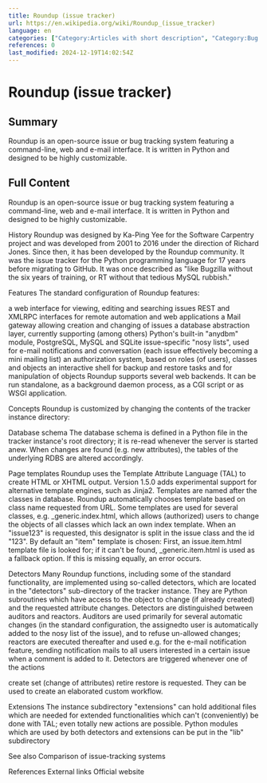 ```yaml
---
title: Roundup (issue tracker)
url: https://en.wikipedia.org/wiki/Roundup_(issue_tracker)
language: en
categories: ["Category:Articles with short description", "Category:Bug and issue tracking software", "Category:Free project management software", "Category:Free software programmed in Python", "Category:Help desk software", "Category:Python (programming language) software", "Category:Short description is different from Wikidata", "Category:Software using the MIT license", "Category:Web applications"]
references: 0
last_modified: 2024-12-19T14:02:54Z
---
```


# Roundup (issue tracker)

## Summary

Roundup is an open-source issue or bug tracking system featuring a command-line, web and e-mail interface. It is written in Python and designed to be highly customizable.

## Full Content

Roundup is an open-source issue or bug tracking system featuring a command-line, web and e-mail interface. It is written in Python and designed to be highly customizable.

History
Roundup was designed by Ka-Ping Yee for the Software Carpentry project and was developed from 2001 to 2016 under the direction of Richard Jones. Since then, it has been developed by the Roundup community. It was the issue tracker for the Python programming language for 17 years before migrating to GitHub. It was once described as "like Bugzilla without the six years of training, or RT without that tedious MySQL rubbish."

Features
The standard configuration of Roundup features:

a web interface for viewing, editing and searching issues
REST and XMLRPC interfaces for remote automation and web applications
a Mail gateway allowing creation and changing of issues
a database abstraction layer, currently supporting (among others) Python's built-in "anydbm" module, PostgreSQL, MySQL and SQLite
issue-specific "nosy lists", used for e-mail notifications and conversation (each issue effectively becoming a mini mailing list) 
an authorization system, based on roles (of users), classes and objects
an interactive shell for backup and restore tasks and for manipulation of objects
Roundup supports several web backends. It can be run standalone, as a background daemon process, as a CGI script or as WSGI application.

Concepts
Roundup is customized by changing the contents of the tracker instance directory:

Database schema
The database schema is defined in a Python file in the tracker instance's root directory; it is
re-read whenever the server is started anew. When changes are found (e.g. new attributes), the tables of the underlying RDBS are altered accordingly.

Page templates
Roundup uses the Template Attribute Language (TAL) to create HTML or XHTML output. Version 1.5.0 adds experimental support for alternative template engines, such as Jinja2.
Templates are named after the classes in database. Roundup automatically chooses template based on class name requested from URL. Some templates are used for several classes, e.g. _generic.index.html, which allows (authorized) users to change the objects of all classes which lack an own index template.
When an "issue123" is requested, this designator is split in the issue class and the id "123". By default an "item" template is chosen: First, an issue.item.html template file is looked for; if it can't be found, _generic.item.html is used as a fallback option. If this is missing equally, an error occurs.

Detectors
Many Roundup functions, including some of the standard functionality, are implemented using so-called detectors, which are located in the "detectors" sub-directory of the tracker instance. They are Python subroutines which have access to the object to change (if already created) and the requested attribute changes.
Detectors are distinguished between auditors and reactors. Auditors are used primarily for several automatic changes (in the standard configuration, the assignedto user is automatically added to the nosy list of the issue), and to refuse un-allowed changes; reactors are executed thereafter and used e.g. for the e-mail notification feature, sending notification mails to all users interested in a certain issue when a comment is added to it.
Detectors are triggered whenever one of the actions

create
set (change of attributes)
retire
restore
is requested. They can be used to create an elaborated custom workflow.

Extensions
The instance subdirectory "extensions" can hold additional files which are needed for extended functionalities which can't (conveniently) be done with TAL; even totally new actions are possible.
Python modules which are used by both detectors and extensions can be put in the "lib" subdirectory

See also
Comparison of issue-tracking systems

References
External links
Official website
